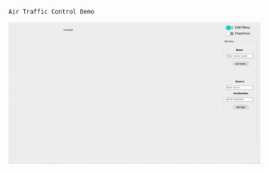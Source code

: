 ```
Air Traffic Control Demo
```
![Game](https://github.com/kazimhussain1/air-traffic-control/blob/master/video.gif)
